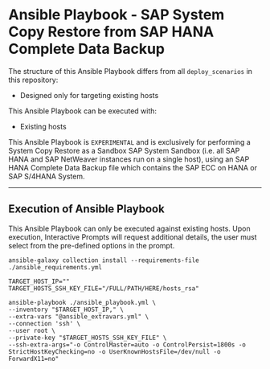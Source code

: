 # Ansible Playbook - SAP System Copy Restore from SAP HANA Complete Data Backup

The structure of this Ansible Playbook differs from all `deploy_scenarios` in this repository:
- Designed only for targeting existing hosts

This Ansible Playbook can be executed with:
- Existing hosts

This Ansible Playbook is `EXPERIMENTAL` and is exclusively for performing a System Copy Restore as a Sandbox SAP System Sandbox (i.e. all SAP HANA and SAP NetWeaver instances run on a single host), using an SAP HANA Complete Data Backup file which contains the SAP ECC on HANA or SAP S/4HANA System.

---

## Execution of Ansible Playbook

This Ansible Playbook can only be executed against existing hosts. Upon execution, Interactive Prompts will request additional details, the user must select from the pre-defined options in the prompt.

```shell
ansible-galaxy collection install --requirements-file ./ansible_requirements.yml

TARGET_HOST_IP=""
TARGET_HOSTS_SSH_KEY_FILE="/FULL/PATH/HERE/hosts_rsa"

ansible-playbook ./ansible_playbook.yml \
--inventory "$TARGET_HOST_IP," \
--extra-vars "@ansible_extravars.yml" \
--connection 'ssh' \
--user root \
--private-key "$TARGET_HOSTS_SSH_KEY_FILE" \
--ssh-extra-args="-o ControlMaster=auto -o ControlPersist=1800s -o StrictHostKeyChecking=no -o UserKnownHostsFile=/dev/null -o ForwardX11=no"
```
